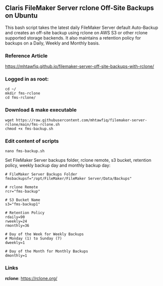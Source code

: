 ## Claris FileMaker Server rclone Off-Site Backups on Ubuntu
This bash script takes the latest daily FileMaker Server default Auto-Backup and creates an off-site backup using rclone on AWS S3 or other rclone supported storage backends.
It also maintains a retention policy for backups on a Daily, Weekly and Monthly basis.

### Reference Article
https://mhtawfiq.github.io/filemaker-server-off-site-backups-with-rclone/

### Logged in as root:
```
cd ~/
mkdir fms-rclone
cd fms-rclone/
```
### Download & make executable
```
wget https://raw.githubusercontent.com/mhtawfiq/filemaker-server-rclone/main/fms-rclone.sh
chmod +x fms-backup.sh
``` 
### Edit content of scripts
```
nano fms-backup.sh
```
Set FileMaker Server backups folder, rclone remote, s3 bucket, retention policy, weekly backup day and monthly backup day:
```
# FileMaker Server Backups Folder
fmsbackupsf="/opt/FileMaker/FileMaker Server/Data/Backups"

# rclone Remote
rcr="fms-backup"

# S3 Bucket Name
s3="fms-backup1"

# Retention Policy
rdaily=90
rweekly=24
rmonthly=36

# Day of the Week for Weekly Backups
# Monday (1) to Sunday (7)
dweekly=1

# Day of the Month for Monthly Backups
dmonthly=1
```


### Links
**rclone**: https://rclone.org/
